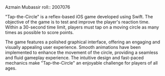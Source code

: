 Azmain Mubassir
roll::  2007076

"Tap-the-Circle" is a reflex-based iOS game developed using Swift. 
The objective of the game is to test and improve the player's reaction 
time. Within a 30-second time limit, players must tap on a moving circle 
as many times as possible to score points.

The game features a polished graphical interface, offering an engaging 
and visually appealing user experience. Smooth animations have been 
implemented to enhance the movement of the circle, providing a seamless 
and fluid gameplay experience. The intuitive design and fast-paced mechanics 
make "Tap-the-Circle" an enjoyable challenge for players of all ages.
